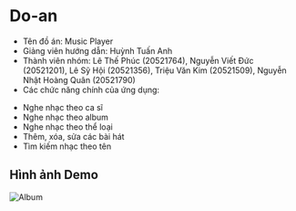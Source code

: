 # Do-an
- Tên đồ án: Music Player
- Giảng viên hướng dẫn: Huỳnh Tuấn Anh
- Thành viên nhóm:
    Lê Thế Phúc                 (20521764),
    Nguyễn Viết Đức             (20521201),
    Lê Sỹ Hội                   (20521356),
    Triệu Văn Kim               (20521509),
    Nguyễn Nhật Hoàng Quân      (20521790)
- Các chức năng chính của ứng dụng: 
 + Nghe nhạc theo ca sĩ
 + Nghe nhạc theo album
 + Nghe nhạc theo thể loại
 + Thêm, xóa, sửa các bài hát
 + Tìm kiếm nhạc theo tên
## Hình ảnh Demo 
![Album ](https://drive.google.com/file/d/1Ey06uSbkVCpNicfQH1DlsIDYjSukbCD2/view?usp=sharing)
